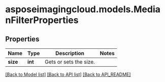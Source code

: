 # asposeimagingcloud.models.MedianFilterProperties

## Properties
Name | Type | Description | Notes
------------ | ------------- | ------------- | -------------
**size** | **int** | Gets or sets the size. | 

[[Back to Model list]](API_README.md#documentation-for-models) [[Back to API list]](API_README.md#documentation-for-api-endpoints) [[Back to API_README]](API_README.md)


